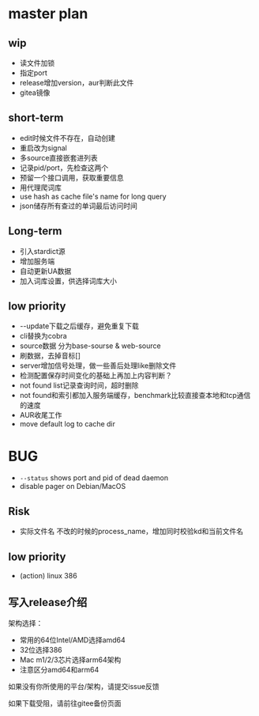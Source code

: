 # master plan

## wip

- 读文件加锁
- 指定port
- release增加version，aur判断此文件
- gitea镜像

## short-term
- edit时候文件不存在，自动创建
- 重启改为signal
- 多source直接嵌套进列表
- 记录pid/port，先检查这两个
- 预留一个接口调用，获取重要信息
- 用代理爬词库
- use hash as cache file's name for long query
- json储存所有查过的单词最后访问时间

## Long-term
- 引入stardict源
- 增加服务端
- 自动更新UA数据
- 加入词库设置，供选择词库大小

## low priority
- --update下载之后缓存，避免重复下载
- cli替换为cobra
- source数据 分为base-sourse & web-source
- 刷数据，去掉音标[]
- server增加信号处理，做一些善后处理like删除文件
- 检测配置保存时间变化的基础上再加上内容判断？
- not found list记录查询时间，超时删除
- not found和索引都加入服务端缓存，benchmark比较直接查本地和tcp通信的速度
- AUR收尾工作
- move default log to cache dir

# BUG

- `--status` shows port and pid of dead daemon
- disable pager on Debian/MacOS

## Risk
- 实际文件名 不改的时候的process_name，增加同时校验kd和当前文件名

## low priority
- (action) linux 386

## 写入release介绍

架构选择：
- 常用的64位Intel/AMD选择amd64
- 32位选择386
- Mac m1/2/3芯片选择arm64架构
- 注意区分amd64和arm64

如果没有你所使用的平台/架构，请提交issue反馈

如果下载受阻，请前往gitee备份页面

